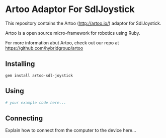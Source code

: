 # Artoo Adaptor For SdlJoystick

This repository contains the Artoo (http://artoo.io/) adaptor for SdlJoystick.

Artoo is a open source micro-framework for robotics using Ruby.

For more information abut Artoo, check out our repo at https://github.com/hybridgroup/artoo

## Installing

```
gem install artoo-sdl-joystick
```

## Using

```ruby
# your example code here...
```

## Connecting

Explain how to connect from the computer to the device here...
